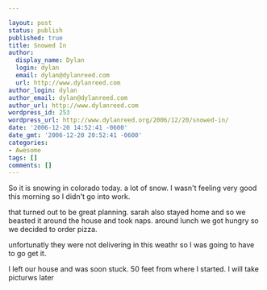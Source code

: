 ```yaml
---

layout: post
status: publish
published: true
title: Snowed In
author:
  display_name: Dylan
  login: dylan
  email: dylan@dylanreed.com
  url: http://www.dylanreed.com
author_login: dylan
author_email: dylan@dylanreed.com
author_url: http://www.dylanreed.com
wordpress_id: 253
wordpress_url: http://www.dylanreed.org/2006/12/20/snowed-in/
date: '2006-12-20 14:52:41 -0600'
date_gmt: '2006-12-20 20:52:41 -0600'
categories:
- Awesome
tags: []
comments: []
---
```


So it is snowing in colorado today. a lot of snow. I wasn't feeling very good this morning so I didn't go into work.

that turned out to be great planning. sarah also stayed home and so we beasted it around the house and took naps. around lunch we got hungry so we decided to order pizza.

unfortunatly they were not delivering in this weathr so I was going to have to go get it.

I left our house and was soon stuck. 50 feet from where I started. I will take picturws later
